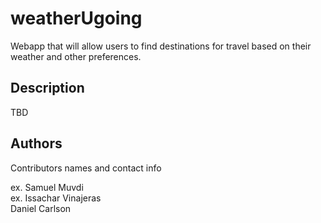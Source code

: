 # weatherUgoing

Webapp that will allow users to find destinations for travel based on their weather and other preferences.

## Description

TBD

## Authors

Contributors names and contact info

ex. Samuel Muvdi  
ex. Issachar Vinajeras <br>
Daniel Carlson
